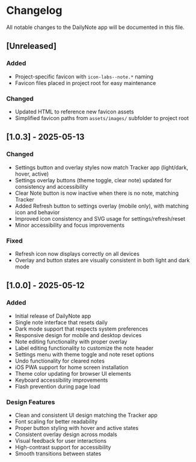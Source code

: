 # Changelog

All notable changes to the DailyNote app will be documented in this file.

## [Unreleased]

### Added
- Project-specific favicon with `icon-labs--note.*` naming
- Favicon files placed in project root for easy maintenance

### Changed
- Updated HTML to reference new favicon assets
- Simplified favicon paths from `assets/images/` subfolder to project root

## [1.0.3] - 2025-05-13

### Changed
- Settings button and overlay styles now match Tracker app (light/dark, hover, active)
- Settings overlay buttons (theme toggle, clear note) updated for consistency and accessibility
- Clear Note button is now inactive when there is no note, matching Tracker
- Added Refresh button to settings overlay (mobile only), with matching icon and behavior
- Improved icon consistency and SVG usage for settings/refresh/reset
- Minor accessibility and focus improvements

### Fixed
- Refresh icon now displays correctly on all devices
- Overlay and button states are visually consistent in both light and dark mode

## [1.0.0] - 2025-05-12

### Added
- Initial release of DailyNote app
- Single note interface that resets daily
- Dark mode support that respects system preferences
- Responsive design for mobile and desktop devices
- Note editing functionality with proper overlay
- Label editing functionality to customize the note header
- Settings menu with theme toggle and note reset options
- Undo functionality for cleared notes
- iOS PWA support for home screen installation
- Theme color updating for browser UI elements
- Keyboard accessibility improvements
- Flash prevention during page load

### Design Features
- Clean and consistent UI design matching the Tracker app
- Font scaling for better readability
- Proper button styling with hover and active states
- Consistent overlay design across modals
- Visual feedback for user interactions
- High-contrast support for accessibility
- Smooth transitions between states

